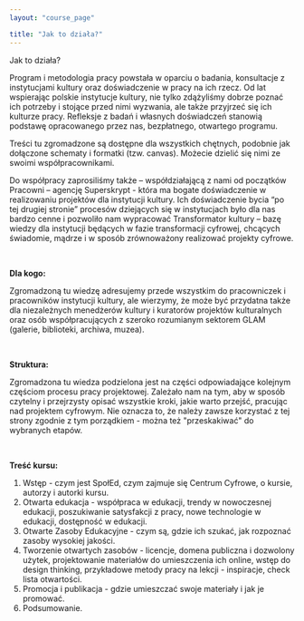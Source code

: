 ```yaml
---
layout: "course_page"

title: "Jak to działa?"
---
```


<div class="text-center screen-title">
Jak to działa?
</div>


<div class="screen-content">
  <p>Program i metodologia pracy powstała w oparciu o badania, konsultacje z instytucjami kultury oraz doświadczenie w pracy na ich rzecz. Od lat wspierając polskie instytucje kultury, nie tylko zdążyliśmy dobrze poznać ich potrzeby i stojące przed nimi wyzwania, ale także przyjrzeć się ich kulturze pracy. Refleksje z badań i własnych doświadczeń stanowią podstawę opracowanego przez nas, bezpłatnego, otwartego programu.
</p> 
<p>Treści tu zgromadzone są dostępne dla wszystkich chętnych, podobnie jak dołączone schematy i formatki (tzw. canvas). Możecie dzielić się nimi ze swoimi współpracownikami. </p>
 
  <p>Do współpracy zaprosiliśmy także – współdziałającą z nami od początków Pracowni – agencję Superskrypt - która ma bogate doświadczenie w realizowaniu projektów dla instytucji kultury. Ich doświadczenie bycia “po tej drugiej stronie” procesów dziejących się w instytucjach było dla nas bardzo cenne i pozwoliło nam wypracować Transformator kultury – bazę wiedzy dla instytucji będących w fazie transformacji cyfrowej, chcących świadomie, mądrze i w sposób zrównoważony realizować projekty cyfrowe.
</p>

&nbsp;
  
  <p><strong>Dla kogo:</strong></p>  
  <p>Zgromadzoną tu wiedzę adresujemy przede wszystkim do pracowniczek i pracowników instytucji kultury, ale wierzymy, że może być przydatna także dla niezależnych menedżerów kultury i kuratorów projektów kulturalnych oraz osób współpracujących z szeroko rozumianym sektorem GLAM (galerie, biblioteki, archiwa, muzea).</p>

&nbsp;
  
  <p><strong>Struktura:</strong></p>  
  <p>Zgromadzona tu wiedza podzielona jest na części odpowiadające kolejnym częściom procesu pracy projektowej. Zależało nam na tym, aby w sposób czytelny i przejrzysty opisać wszystkie kroki, jakie warto przejść, pracując nad projektem cyfrowym. Nie oznacza to, że należy zawsze korzystać z tej strony zgodnie z tym porządkiem - można też "przeskakiwać" do wybranych etapów.</p>
 
  
  &nbsp;
  
  <p><strong>Treść kursu:</strong></p>  
<p>
<ol>
<li class="number">Wstęp - czym jest SpołEd, czym zajmuje się Centrum Cyfrowe, o kursie, autorzy i autorki kursu.</li>
<li class="number">Otwarta edukacja - współpraca w edukacji, trendy w nowoczesnej edukacji, poszukiwanie satysfakcji z pracy, nowe technologie w edukacji, dostępność w edukacji.</li>
<li class="number">Otwarte Zasoby Edukacyjne - czym są, gdzie ich szukać, jak rozpoznać zasoby wysokiej jakości.</li>
<li class="number">Tworzenie otwartych zasobów - licencje, domena publiczna i dozwolony użytek, projektowanie materiałów do umieszczenia ich online, wstęp do design thinking, przykładowe metody pracy na lekcji - inspiracje, check lista otwartości.</li>
<li class="number">Promocja i publikacja - gdzie umieszczać swoje materiały i jak je promować.</li>
<li class="number">Podsumowanie.</li>
</ol>
</p>
</div> 

